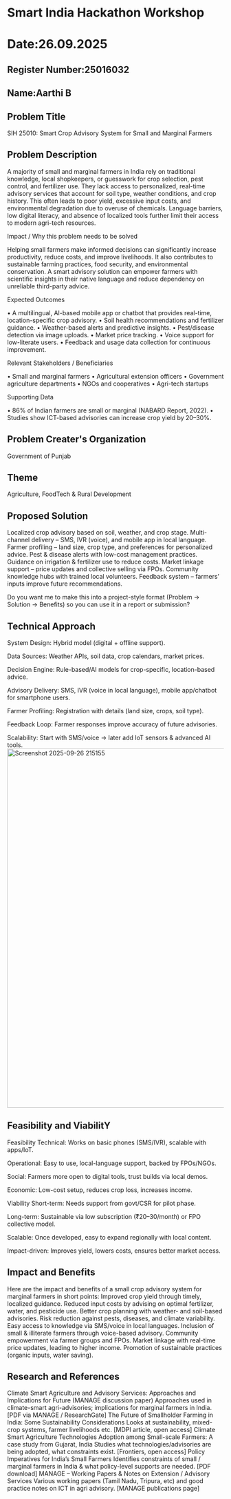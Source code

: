 # Smart India Hackathon Workshop
# Date:26.09.2025
## Register Number:25016032
## Name:Aarthi B 
## Problem Title
SIH 25010: Smart Crop Advisory System for Small and Marginal Farmers
## Problem Description
A majority of small and marginal farmers in India rely on traditional knowledge, local shopkeepers, or guesswork for crop selection, pest control, and fertilizer use. They lack access to personalized, real-time advisory services that account for soil type, weather conditions, and crop history. This often leads to poor yield, excessive input costs, and environmental degradation due to overuse of chemicals. Language barriers, low digital literacy, and absence of localized tools further limit their access to modern agri-tech resources.

Impact / Why this problem needs to be solved

Helping small farmers make informed decisions can significantly increase productivity, reduce costs, and improve livelihoods. It also contributes to sustainable farming practices, food security, and environmental conservation. A smart advisory solution can empower farmers with scientific insights in their native language and reduce dependency on unreliable third-party advice.

Expected Outcomes

• A multilingual, AI-based mobile app or chatbot that provides real-time, location-specific crop advisory.
• Soil health recommendations and fertilizer guidance.
• Weather-based alerts and predictive insights.
• Pest/disease detection via image uploads.
• Market price tracking.
• Voice support for low-literate users.
• Feedback and usage data collection for continuous improvement.

Relevant Stakeholders / Beneficiaries

• Small and marginal farmers
• Agricultural extension officers
• Government agriculture departments
• NGOs and cooperatives
• Agri-tech startups

Supporting Data

• 86% of Indian farmers are small or marginal (NABARD Report, 2022).
• Studies show ICT-based advisories can increase crop yield by 20–30%.

## Problem Creater's Organization
Government of Punjab

## Theme
Agriculture, FoodTech & Rural Development

## Proposed Solution
 Localized crop advisory based on soil, weather, and crop stage.
 Multi-channel delivery – SMS, IVR (voice), and mobile app in local language.
 Farmer profiling – land size, crop type, and preferences for personalized advice.
 Pest & disease alerts with low-cost management practices.
 Guidance on irrigation & fertilizer use to reduce costs.
Market linkage support – price updates and collective selling via FPOs.
 Community knowledge hubs with trained local volunteers.
Feedback system – farmers’ inputs improve future recommendations.


Do you want me to make this into a project-style format (Problem → Solution → Benefits) so you can use it in a report or submission?
## Technical Approach
System Design: Hybrid model (digital + offline support).

Data Sources: Weather APIs, soil data, crop calendars, market prices.

Decision Engine: Rule-based/AI models for crop-specific, location-based advice.

Advisory Delivery: SMS, IVR (voice in local language), mobile app/chatbot for smartphone users.

Farmer Profiling: Registration with details (land size, crops, soil type).

Feedback Loop: Farmer responses improve accuracy of future advisories.

Scalability: Start with SMS/voice → later add IoT sensors & advanced AI tools.
<img width="1158" height="833" alt="Screenshot 2025-09-26 215155" src="https://github.com/user-attachments/assets/c79e1f2f-3760-4e25-b785-9127fd133e47" />
## Feasibility and ViabilitY
Feasibility
Technical: Works on basic phones (SMS/IVR), scalable with apps/IoT.

Operational: Easy to use, local-language support, backed by FPOs/NGOs.

Social: Farmers more open to digital tools, trust builds via local demos.

Economic: Low-cost setup, reduces crop loss, increases income.

Viability
Short-term: Needs support from govt/CSR for pilot phase.

Long-term: Sustainable via low subscription (₹20–30/month) or FPO collective model.

Scalable: Once developed, easy to expand regionally with local content.

Impact-driven: Improves yield, lowers costs, ensures better market access.

## Impact and Benefits
Here are the impact and benefits of a small crop advisory system for marginal farmers in short points:
 Improved crop yield through timely, localized guidance.
 Reduced input costs by advising on optimal fertilizer, water, and pesticide use.
 Better crop planning with weather- and soil-based advisories.
 Risk reduction against pests, diseases, and climate variability.
 Easy access to knowledge via SMS/voice in local languages.
 Inclusion of small & illiterate farmers through voice-based advisory.
 Community empowerment via farmer groups and FPOs.
 Market linkage with real-time price updates, leading to higher income.
 Promotion of sustainable practices (organic inputs, water saving).
## Research and References
Climate Smart Agriculture and Advisory Services: Approaches and Implications for Future (MANAGE discussion paper)	Approaches used in climate-smart agri-advisories; implications for marginal farmers in India. 	[PDF via MANAGE / ResearchGate] 
The Future of Smallholder Farming in India: Some Sustainability Considerations	Looks at sustainability, mixed-crop systems, farmer livelihoods etc. 	[MDPI article, open access] 
Climate Smart Agriculture Technologies Adoption among Small-scale Farmers: A case study from Gujarat, India	Studies what technologies/advisories are being adopted, what constraints exist. 	[Frontiers, open access] 
Policy Imperatives for India’s Small Farmers	Identifies constraints of small / marginal farmers in India & what policy-level supports are needed. 	[PDF download] 
MANAGE – Working Papers & Notes on Extension / Advisory Services	Various working papers (Tamil Nadu, Tripura, etc) and good practice notes on ICT in agri advisory. 	[MANAGE publications page] 
